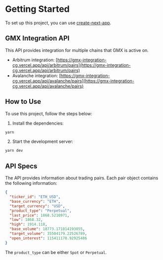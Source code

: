 # Getting Started

To set up this project, you can use [create-next-app](https://nextjs.org/docs/pages/api-reference/create-next-app).

## GMX Integration API

This API provides integration for multiple chains that GMX is active on.

- Arbitrum integration: [https://gmx-integration-cg.vercel.app/api/arbitrum/pairs](https://gmx-integration-cg.vercel.app/api/arbitrum/pairs)
- Avalanche integration: [https://gmx-integration-cg.vercel.app/api/avalanche/pairs](https://gmx-integration-cg.vercel.app/api/avalanche/pairs)

## How to Use

To use this project, follow the steps below:

1. Install the dependencies:

```bash
yarn
```

2. Start the development server:

```bash
yarn dev
```

## API Specs

The API provides information about trading pairs. Each pair object contains the following information:

```json
{
  "ticker_id": "ETH_USD",
  "base_currency": "ETH",
  "target_currency": "USD",
  "product_type": "Perpetual",
  "last_price": 1868.5210971,
  "low": 1868.32,
  "high": 1914.118,
  "base_volume": 18773.171814193855,
  "target_volume": 35504179.22526789,
  "open_interest": 115411178.92925486
}

```

The `product_type` can be either `Spot` or `Perpetual`.
